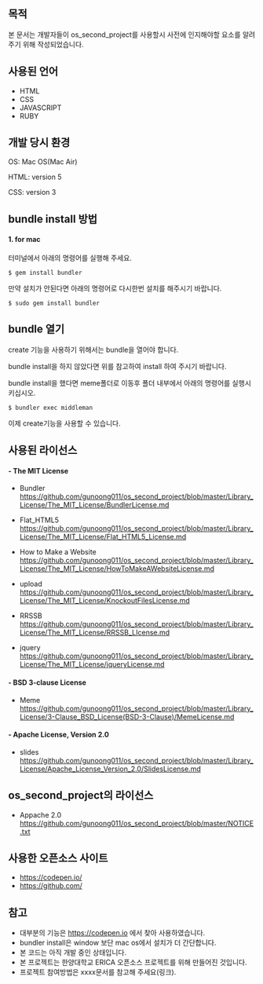 목적
-------
 본 문서는 개발자들이 os_second_project를 사용할시 사전에 인지해야할 요소를 알려주기 위해 작성되었습니다.

사용된 언어
---------
* HTML
* CSS
* JAVASCRIPT
* RUBY

개발 당시 환경
----------------
OS: Mac OS(Mac Air)

HTML: version 5

CSS: version 3


bundle install 방법
-----------------
#### 1. for mac
터미널에서 아래의 명령어를 실행해 주세요.

    $ gem install bundler

만약 설치가 안된다면 아래의 명령어로 다시한번 설치를 해주시기 바랍니다.

    $ sudo gem install bundler


bundle 열기
------------

create 기능을 사용하기 위해서는 bundle을 열어야 합니다.

bundle install을 하지 않았다면 위를 참고하여 install 하여 주시기 바랍니다.

bundle install을 했다면 meme폴더로 이동후 폴더 내부에서 아래의 명령어를 실행시키십시오.

    $ bundler exec middleman

이제 create기능을 사용할 수 있습니다.


사용된 라이선스
-------------
#### - The MIT License

- Bundler    <br />  https://github.com/gunoong011/os_second_project/blob/master/Library_License/The_MIT_License/BundlerLicense.md

- Flat_HTML5    <br />  https://github.com/gunoong011/os_second_project/blob/master/Library_License/The_MIT_License/Flat_HTML5_License.md

- How to Make a Website    <br />  https://github.com/gunoong011/os_second_project/blob/master/Library_License/The_MIT_License/HowToMakeAWebsiteLicense.md

- upload    <br />  https://github.com/gunoong011/os_second_project/blob/master/Library_License/The_MIT_License/KnockoutFilesLicense.md

- RRSSB    <br />  https://github.com/gunoong011/os_second_project/blob/master/Library_License/The_MIT_License/RRSSB_LIcense.md

- jquery    <br /> https://github.com/gunoong011/os_second_project/blob/master/Library_License/The_MIT_License/jqueryLicense.md

#### - BSD 3-clause License

- Meme     <br />  https://github.com/gunoong011/os_second_project/blob/master/Library_License/3-Clause_BSD_License(BSD-3-Clause)/MemeLicense.md

#### - Apache License, Version 2.0
- slides    <br />  https://github.com/gunoong011/os_second_project/blob/master/Library_License/Apache_License_Version_2.0/SlidesLicense.md

os_second_project의 라이선스
---------------------------
- Appache 2.0 <br />  https://github.com/gunoong011/os_second_project/blob/master/NOTICE.txt

사용한 오픈소스 사이트
------------------
- https://codepen.io/
- https://github.com/

참고
-------
- 대부분의 기능은 https://codepen.io 에서 찾아 사용하였습니다.
- bundler install은 window 보단 mac os에서 설치가 더 간단합니다.
- 본 코드는 아직 개발 중인 상태입니다.
- 본 프로젝트는 한양대학교 ERICA 오픈소스 프로젝트를 위해 만들어진 것입니다.
- 프로젝트 참여방법은 xxxx문서를 참고해 주세요(링크).

